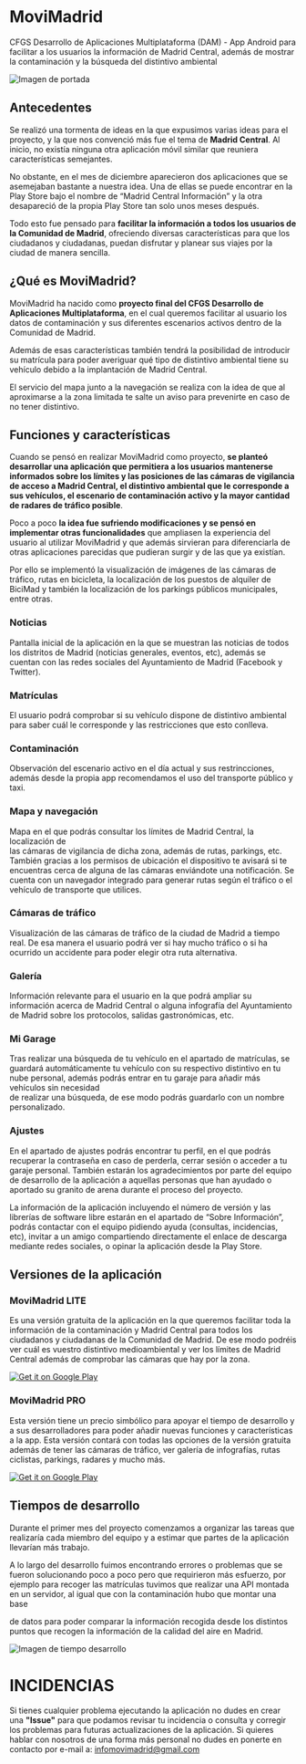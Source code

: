 # MoviMadrid
CFGS Desarrollo de Aplicaciones Multiplataforma (DAM) - App Android para facilitar a los usuarios la información de Madrid Central, además de mostrar la contaminación y la búsqueda del distintivo ambiental

![Imagen de portada](https://github.com/Jeluchu/MoviMadrid/blob/master/images/init.png)

## Antecedentes

Se realizó una tormenta de ideas en la que expusimos varias ideas para el proyecto, y la que nos convenció más fue el tema de **Madrid Central**. Al inicio, no existía ninguna otra aplicación móvil similar que reuniera características semejantes.

No obstante, en el mes de diciembre aparecieron dos aplicaciones que se asemejaban bastante a nuestra idea. Una de ellas se puede encontrar en la Play Store bajo el nombre de “Madrid Central Información” y la otra desapareció de la propia Play Store tan solo unos meses después.

Todo esto fue pensado para **facilitar la información a todos los usuarios de la Comunidad de Madrid**, ofreciendo diversas características para que los ciudadanos y ciudadanas, puedan disfrutar y planear sus viajes por la ciudad de manera sencilla.

## ¿Qué es MoviMadrid?

MoviMadrid ha nacido como **proyecto final del CFGS Desarrollo de Aplicaciones Multiplataforma**, en el cual queremos facilitar al usuario los datos de contaminación y sus diferentes escenarios activos dentro de la Comunidad de Madrid.

Además de esas características también tendrá la posibilidad de introducir su matrícula para poder averiguar qué tipo de distintivo ambiental tiene su vehículo debido a la implantación de Madrid Central.

El servicio del mapa junto a la navegación se realiza con la idea de que al aproximarse a la zona limitada te salte un aviso para prevenirte en caso de no tener distintivo.

## Funciones y características

Cuando se pensó en realizar MoviMadrid como proyecto, **se planteó desarrollar una aplicación que permitiera a los usuarios mantenerse informados sobre los límites y las posiciones de las cámaras de vigilancia de acceso a Madrid Central, el distintivo ambiental que le corresponde a sus vehículos, el escenario de contaminación activo y la mayor cantidad de radares de tráfico posible**.

Poco a poco **la idea fue sufriendo modificaciones y se pensó en implementar otras funcionalidades** que ampliasen la experiencia del usuario al utilizar MoviMadrid y que además sirvieran para diferenciarla de otras aplicaciones parecidas que pudieran surgir y de las que ya existían.

Por ello se implementó la visualización de imágenes de las cámaras de tráfico, rutas en bicicleta, la localización de los puestos de alquiler de BiciMad y también la localización de los parkings públicos municipales, entre otras.

### Noticias
Pantalla inicial de la aplicación en la que se muestran las noticias de todos los distritos de Madrid (noticias generales, eventos, etc), además se cuentan con las redes sociales del Ayuntamiento de Madrid (Facebook y Twitter).

### Matrículas
El usuario podrá comprobar si su vehículo dispone de distintivo ambiental para saber cuál le corresponde y las restricciones que esto conlleva.

### Contaminación
Observación del escenario activo en el día actual y sus restrincciones, además desde la propia app recomendamos el uso del transporte público y taxi.

### Mapa y navegación
Mapa en el que podrás consultar los límites de Madrid Central, la localización de  
las cámaras de vigilancia de dicha zona, además de rutas, parkings, etc. También gracias a los permisos de ubicación el dispositivo te avisará si te encuentras cerca de alguna de las cámaras enviándote una notificación. Se cuenta con un navegador integrado para generar rutas según el tráfico o el vehículo de transporte que utilices.

### Cámaras de tráfico
Visualización de las cámaras de tráfico de la ciudad de Madrid a tiempo real. De esa manera el usuario podrá ver si hay mucho tráfico o si ha ocurrido un accidente para poder elegir otra ruta alternativa.

### Galería
Información relevante para el usuario en la que podrá ampliar su información acerca de Madrid Central o alguna infografía del Ayuntamiento de Madrid sobre los protocolos, salidas gastronómicas, etc.

### Mi Garage
Tras realizar una búsqueda de tu vehículo en el apartado de matrículas, se guardará automáticamente tu vehículo con su respectivo distintivo en tu nube personal, además podrás entrar en tu garaje para añadir más vehículos sin necesidad  
de realizar una búsqueda, de ese modo podrás guardarlo con un nombre personalizado.

### Ajustes
En el apartado de ajustes podrás encontrar tu perfil, en el que podrás recuperar la contraseña en caso de perderla, cerrar sesión o acceder a tu garaje personal. También estarán los agradecimientos por parte del equipo de desarrollo de la aplicación a aquellas personas que han ayudado o aportado su granito de arena durante el proceso del proyecto.

La información de la aplicación incluyendo el número de versión y las librerías de software libre estarán en el apartado de “Sobre Información”, podrás contactar con el equipo pidiendo ayuda (consultas, incidencias, etc), invitar a un amigo compartiendo directamente el enlace de descarga mediante redes sociales, o opinar la aplicación desde la Play Store.

## Versiones de la aplicación

### MoviMadrid LITE
Es una versión gratuita de la aplicación en la que queremos facilitar toda la información de la contaminación y Madrid Central para todos los ciudadanos y ciudadanas de la Comunidad de Madrid. De ese modo podréis ver cuál es vuestro distintivo medioambiental y ver los límites de Madrid Central además de comprobar las cámaras que hay por la zona.

[![Get it on Google Play](https://play.google.com/intl/en_us/badges/images/badge_new.png)](https://play.google.com/store/apps/details?id=com.jeluchu.movimadridlite)

### MoviMadrid PRO
Esta versión tiene un precio simbólico para apoyar el tiempo de desarrollo y a sus desarrolladores para poder añadir nuevas funciones y características a la app. Esta versión contará con todas las opciones de la versión gratuita además de tener las cámaras de tráfico, ver galería de infografías, rutas ciclistas, parkings, radares y mucho más.

[![Get it on Google Play](https://play.google.com/intl/en_us/badges/images/badge_new.png)](https://play.google.com/store/apps/details?id=com.jeluchu.movimadridlite)

## Tiempos de desarrollo
Durante el primer mes del proyecto comenzamos a organizar las tareas que realizaría cada miembro del equipo y a estimar que partes de la aplicación llevarían más trabajo.

A lo largo del desarrollo fuimos encontrando errores o problemas que se fueron solucionando poco a poco pero que requirieron más esfuerzo, por ejemplo para recoger las matrículas tuvimos que realizar una API montada en un servidor, al igual que con la contaminación hubo que montar una base

de datos para poder comparar la información recogida desde los distintos puntos que recogen la información de la calidad del aire en Madrid.

![Imagen de tiempo desarrollo](https://github.com/Jeluchu/MoviMadrid/blob/master/images/time.png)

# INCIDENCIAS
Si tienes cualquier problema ejecutando la aplicación no dudes en crear una **"Issue"** para que podamos revisar tu incidencia o consulta y corregir los problemas para futuras actualizaciones de la aplicación. Si quieres hablar con nosotros de una forma más personal no dudes en ponerte en contacto por e-mail a: infomovimadrid@gmail.com
